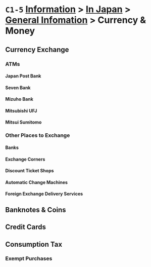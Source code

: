# `C1-5` [Information](../../../) > [In Japan](../../) > [General Infomation](../) > Currency & Money

## Currency Exchange
### ATMs
#### Japan Post Bank
#### Seven Bank
#### Mizuho Bank
#### Mitsubishi UFJ
#### Mitsui Sumitomo

### Other Places to Exchange
#### Banks
#### Exchange Corners
#### Discount Ticket Shops
#### Automatic Change Machines
#### Foreign Exchange Delivery Services

## Banknotes & Coins
## Credit Cards
## Consumption Tax
### Exempt Purchases
